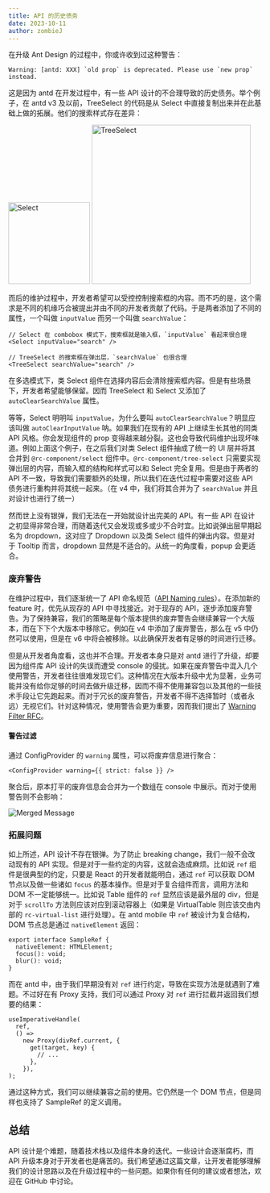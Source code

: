 ```yaml
---
title: API 的历史债务
date: 2023-10-11
author: zombieJ
---
```


在升级 Ant Design 的过程中，你或许收到过这种警告：

```text
Warning: [antd: XXX] `old prop` is deprecated. Please use `new prop` instead.
```

这是因为 antd 在开发过程中，有一些 API 设计的不合理导致的历史债务。举个例子，在 antd v3 及以前，TreeSelect 的代码是从 Select 中直接复制出来并在此基础上做的拓展。他们的搜索样式存在差异：

<img alt="Select" height="162" src="https://mdn.alipayobjects.com/huamei_7uahnr/afts/img/A*uDbxSKTLU8YAAAAAAAAAAAAADrJ8AQ/original" />

<img alt="TreeSelect" height="316" src="https://mdn.alipayobjects.com/huamei_7uahnr/afts/img/A*ggTeQqbnFVkAAAAAAAAAAAAADrJ8AQ/original" />

而后的维护过程中，开发者希望可以受控控制搜索框的内容。而不巧的是，这个需求是不同的机缘巧合被提出并由不同的开发者贡献了代码。于是两者添加了不同的属性，一个叫做 `inputValue` 而另一个叫做 `searchValue`：

```tsx
// Select 在 combobox 模式下，搜索框就是输入框，`inputValue` 看起来很合理
<Select inputValue="search" />

// TreeSelect 的搜索框在弹出层，`searchValue` 也很合理
<TreeSelect searchValue="search" />
```

在多选模式下，类 Select 组件在选择内容后会清除搜索框内容。但是有些场景下，开发者希望能够保留。因而 TreeSelect 和 Select 又添加了 `autoClearSearchValue` 属性。

等等，Select 明明叫 `inputValue`，为什么要叫 `autoClearSearchValue`？明显应该叫做 `autoClearInputValue` 呐。如果我们在现有的 API 上继续生长其他的同类 API 风格。你会发现组件的 prop 变得越来越分裂。这也会导致代码维护出现坏味道。例如上面这个例子，在之后我们对类 Select 组件抽成了统一的 UI 层并将其合并到 `@rc-component/select` 组件中。`@rc-component/tree-select` 只需要实现弹出层的内容，而输入框的结构和样式可以和 Select 完全复用。但是由于两者的 API 不一致，导致我们需要额外的处理，所以我们在迭代过程中需要对这些 API 债务进行重构并将其统一起来。（在 v4 中，我们将其合并为了 `searchValue` 并且对设计也进行了统一）

然而世上没有银弹，我们无法在一开始就设计出完美的 API。有一些 API 在设计之初显得非常合理，而随着迭代又会发现或多或少不合时宜。比如说弹出层早期起名为 dropdown，这对应了 Dropdown 以及类 Select 组件的弹出内容。但是对于 Tooltip 而言，dropdown 显然是不适合的。从统一的角度看，popup 会更适合。

### 废弃警告

在维护过程中，我们逐渐统一了 API 命名规范（[API Naming rules](https://github.com/ant-design/ant-design/wiki/API-Naming-rules)）。在添加新的 feature 时，优先从现存的 API 中寻找接近。对于现存的 API，逐步添加废弃警告。为了保持兼容，我们的策略是每个版本提供的废弃警告会继续兼容一个大版本，而在下下个大版本中移除它。例如在 v4 中添加了废弃警告，那么在 v5 中仍然可以使用，但是在 v6 中将会被移除。以此确保开发者有足够的时间进行迁移。

但是从开发者角度看，这也并不合理。开发者本身只是对 antd 进行了升级，却要因为组件库 API 设计的失误而遭受 console 的侵扰。如果在废弃警告中混入几个使用警告，开发者往往很难发现它们。这种情况在大版本升级中尤为显著，业务可能并没有给你足够的时间去做升级迁移，因而不得不使用兼容包以及其他的一些技术手段让它先跑起来。而对于冗长的废弃警告，开发者不得不选择暂时（或者永远）无视它们。针对这种情况，使用警告会更为重要，因而我们提出了 [Warning Filter RFC](https://github.com/ant-design/ant-design/discussions/44551)。

#### 警告过滤

通过 ConfigProvider 的 `warning` 属性，可以将废弃信息进行聚合：

```tsx
<ConfigProvider warning={{ strict: false }} />
```

聚合后，原本打平的废弃信息会合并为一个数组在 console 中展示。而对于使用警告则不会影响：

![Merged Message](https://mdn.alipayobjects.com/huamei_7uahnr/afts/img/A*MG-rQ4NSbbcAAAAAAAAAAAAADrJ8AQ/original)

### 拓展问题

如上所述，API 设计不存在银弹。为了防止 breaking change，我们一般不会改动现有的 API 实现。但是对于一些约定的内容，这就会造成麻烦。比如说 `ref` 组件是很典型的约定，只要是 React 的开发者就能明白，通过 `ref` 可以获取 DOM 节点以及做一些诸如 `focus` 的基本操作。但是对于复合组件而言，调用方法和 DOM 不一定能够统一。比如说 Table 组件的 `ref` 显然应该是最外层的 div，但是对于 `scrollTo` 方法则应该对应到滚动容器上（如果是 VirtualTable 则应该交由内部的 `rc-virtual-list` 进行处理）。在 antd mobile 中 `ref` 被设计为复合结构，DOM 节点总是通过 `nativeElement` 返回：

```tsx
export interface SampleRef {
  nativeElement: HTMLElement;
  focus(): void;
  blur(): void;
}
```

而在 antd 中，由于我们早期没有对 `ref` 进行约定，导致在实现方法是就遇到了难题。不过好在有 Proxy 支持，我们可以通过 Proxy 对 `ref` 进行拦截并返回我们想要的结果：

```tsx
useImperativeHandle(
  ref,
  () =>
    new Proxy(divRef.current, {
      get(target, key) {
        // ...
      },
    }),
);
```

通过这种方式，我们可以继续兼容之前的使用。它仍然是一个 DOM 节点，但是同样也支持了 SampleRef 的定义调用。

## 总结

API 设计是个难题，随着技术栈以及组件本身的迭代。一些设计会逐渐腐朽，而 API 升级本身对于开发者也是痛苦的。我们希望通过这篇文章，让开发者能够理解我们的设计思路以及在升级过程中的一些问题。如果你有任何的建议或者想法，欢迎在 GitHub 中讨论。
